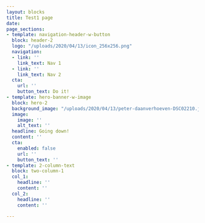 ```yaml
---
layout: blocks
title: Test1 page
date: 
page_sections:
- template: navigation-header-w-button
  block: header-2
  logo: "/uploads/2020/04/13/icon_256x256.png"
  navigation:
  - link: ''
    link_text: Nav 1
  - link: ''
    link_text: Nav 2
  cta:
    url: ''
    button_text: Do it!
- template: hero-banner-w-image
  block: hero-2
  background_image: "/uploads/2020/04/13/peter-daanverhoeven-DSC02210.jpg"
  image:
    image: ''
    alt_text: ''
  headline: Going down!
  content: ''
  cta:
    enabled: false
    url: ''
    button_text: ''
- template: 2-column-text
  block: two-column-1
  col_1:
    headline: ''
    content: ''
  col_2:
    headline: ''
    content: ''

---
```

